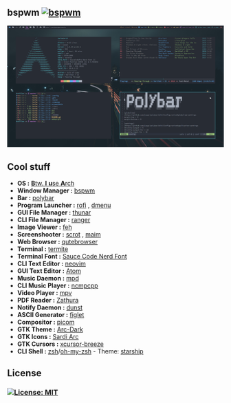 ## bspwm [![bspwm](https://img.shields.io/badge/BSP-WM-yellow?style=flat-square)](https://github.com/baskerville/bspwm)
![ScreenShot](https://github.com/Terke/dotfiles/blob/master/screenshots/scrot.png)

## Cool stuff

- **OS :** [**B**tw. **I** **u**se **A**rch](https://www.archlinux.org/)
- **Window Manager :** [bspwm](https://github.com/baskerville/bspwm)
- **Bar :** [polybar](https://github.com/polybar/polybar)
- **Program Launcher :** [rofi](https://github.com/davatorium/rofi) , [dmenu](https://tools.suckless.org/dmenu/)
- **GUI File Manager :** [thunar](https://github.com/xfce-mirror/thunar)
- **CLI File Manager :** [ranger](https://github.com/ranger/ranger)
- **Image Viewer :** [feh](https://github.com/derf/feh)
- **Screenshooter :** [scrot](https://github.com/resurrecting-open-source-projects/scrot) , [maim](https://github.com/naelstrof/maim)
- **Web Browser :** [qutebrowser](https://qutebrowser.org/index.html)
- **Terminal :** [termite](https://github.com/thestinger/termite)
- **Terminal Font :** [Sauce Code Nerd Font](https://github.com/ryanoasis/nerd-fonts)
- **CLI Text Editor :** [neovim](https://neovim.io/)
- **GUI Text Editor :** [Atom](https://flight-manual.atom.io/getting-started/sections/installing-atom/)
- **Music Daemon :** [mpd](https://www.musicpd.org/)
- **CLI Music Player :** [ncmpcpp](https://github.com/arybczak/ncmpcpp)
- **Video Player :** [mpv](https://mpv.io/)
- **PDF Reader :** [Zathura](https://pwmt.org/projects/zathura/)
- **Notify Daemon :** [dunst](https://github.com/dunst-project/dunst)
- **ASCII Generator :** [figlet](http://www.figlet.org/)
- **Compositor :** [picom](https://github.com/yshui/picom)
- **GTK Theme :** [Arc-Dark](https://github.com/horst3180/arc-theme)
- **GTK Icons :** [Sardi Arc](https://github.com/erikdubois/Sardi)
- **GTK Cursors :** [xcursor-breeze](https://aur.archlinux.org/packages/xcursor-breeze/)
- **CLI Shell :** [zsh](http://zsh.sourceforge.net)/[oh-my-zsh](https://ohmyz.sh/) - Theme: [starship](https://starship.rs/)

## License

### [![License: MIT](https://img.shields.io/badge/License-MIT-green.svg)](https://opensource.org/licenses/MIT)
